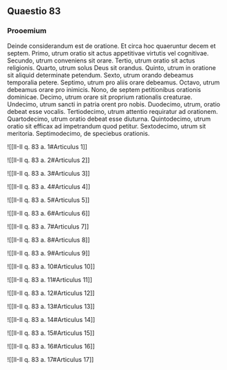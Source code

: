 ## Quaestio 83

### Prooemium

Deinde considerandum est de oratione. Et circa hoc quaeruntur decem et septem. Primo, utrum oratio sit actus appetitivae virtutis vel cognitivae. Secundo, utrum conveniens sit orare. Tertio, utrum oratio sit actus religionis. Quarto, utrum solus Deus sit orandus. Quinto, utrum in oratione sit aliquid determinate petendum. Sexto, utrum orando debeamus temporalia petere. Septimo, utrum pro aliis orare debeamus. Octavo, utrum debeamus orare pro inimicis. Nono, de septem petitionibus orationis dominicae. Decimo, utrum orare sit proprium rationalis creaturae. Undecimo, utrum sancti in patria orent pro nobis. Duodecimo, utrum, oratio debeat esse vocalis. Tertiodecimo, utrum attentio requiratur ad orationem. Quartodecimo, utrum oratio debeat esse diuturna. Quintodecimo, utrum oratio sit efficax ad impetrandum quod petitur. Sextodecimo, utrum sit meritoria. Septimodecimo, de speciebus orationis.

![[II-II q. 83 a. 1#Articulus 1]]

![[II-II q. 83 a. 2#Articulus 2]]

![[II-II q. 83 a. 3#Articulus 3]]

![[II-II q. 83 a. 4#Articulus 4]]

![[II-II q. 83 a. 5#Articulus 5]]

![[II-II q. 83 a. 6#Articulus 6]]

![[II-II q. 83 a. 7#Articulus 7]]

![[II-II q. 83 a. 8#Articulus 8]]

![[II-II q. 83 a. 9#Articulus 9]]

![[II-II q. 83 a. 10#Articulus 10]]

![[II-II q. 83 a. 11#Articulus 11]]

![[II-II q. 83 a. 12#Articulus 12]]

![[II-II q. 83 a. 13#Articulus 13]]

![[II-II q. 83 a. 14#Articulus 14]]

![[II-II q. 83 a. 15#Articulus 15]]

![[II-II q. 83 a. 16#Articulus 16]]

![[II-II q. 83 a. 17#Articulus 17]]

